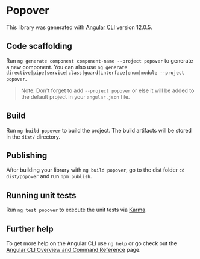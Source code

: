 # Popover

This library was generated with [Angular CLI](https://github.com/angular/angular-cli) version 12.0.5.

## Code scaffolding

Run `ng generate component component-name --project popover` to generate a new component. You can also use `ng generate directive|pipe|service|class|guard|interface|enum|module --project popover`.

> Note: Don't forget to add `--project popover` or else it will be added to the default project in your `angular.json` file.

## Build

Run `ng build popover` to build the project. The build artifacts will be stored in the `dist/` directory.

## Publishing

After building your library with `ng build popover`, go to the dist folder `cd dist/popover` and run `npm publish`.

## Running unit tests

Run `ng test popover` to execute the unit tests via [Karma](https://karma-runner.github.io).

## Further help

To get more help on the Angular CLI use `ng help` or go check out the [Angular CLI Overview and Command Reference](https://angular.io/cli) page.
